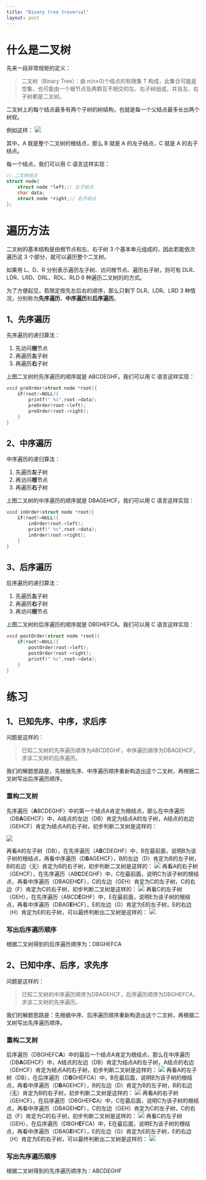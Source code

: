 ```yaml
---
title: "Binary tree traversal"
layout: post
---
```


# 什么是二叉树
先来一段非常规矩的定义：

>二叉树（Binary Tree）：由 n(n≥0)个结点的有限集 T 构成，此集合可能是空集，也可能由一个根节点及两颗互不相交的左、右子树组成，并且左、右子树都是二叉树。

二叉树上的每个结点最多有两个子树的树结构，也就是每一个父结点最多长出两个树杈。

例如这样：
![](https://lien-1258580758.cos.ap-shanghai.myqcloud.com/blog-img/binaryTree/1.svg)


其中，A 就是整个二叉树的根结点，那么 B 就是 A 的左子结点，C 就是 A 的右子结点。

每一个结点，我们可以用 C 语言这样实现：

```c
// 二叉树结点
struct node{
    struct node *left;// 左子结点
    char data;
    struct node *right;// 右子结点
};
```



# 遍历方法
二叉树的基本结构是由根节点和左、右子树 3 个基本单元组成的，因此若能依次遍历这 3 个部分，就可以遍历整个二叉树。

如果用 L、D、R 分别表示遍历左子树、访问根节点、遍历右子树，则可有 DLR、LDR、LRD、DRL、RDL、RLD 6 种遍历二叉树的的方式。

为了方便起见，若限定按先左后右的顺序，那么只剩下 DLR、LDR、LRD 3 种情况，分别称为**先序遍历**、**中序遍历**和**后序遍历**。

## 1、先序遍历
先序遍历的递归算法：
1. 先访问**根**节点
2. 再遍历**左**子树
3. 再遍历**右**子树

上图二叉树的先序遍历的顺序就是 ABCDEGHF。我们可以用 C 语言这样实现：
```c
void preOrder(struct node *root){
    if(root!=NULL){
        printf(" %c",root->data);
        preOrder(root->left);
        preOrder(root->right);
    } 
}
```
## 2、中序遍历

中序遍历的递归算法：
1. 先遍历**左**子树
2. 再访问**根**节点
3. 再遍历**右**子树

上图二叉树的中序遍历的顺序就是 DBAGEHCF。我们可以用 C 语言这样实现：
```c
void inOrder(struct node *root){
    if(root!=NULL){
        inOrder(root->left);
        printf(" %c",root->data);
        inOrder(root->right);
    }
}
```

## 3、后序遍历

后序遍历的递归算法：
1. 先遍历**左**子树
2. 再遍历**右**子树
3. 再访问**根**节点

上图二叉树的后序遍历的顺序就是 DBGHEFCA。我们可以用 C 语言这样实现：
```c
void postOrder(struct node *root){
    if(root!=NULL){
        postOrder(root->left);
        postOrder(root->right);
        printf(" %c",root->data);
    }
}
```

# 练习

## 1、已知先序、中序，求后序

问题是这样的：
>已知二叉树的先序遍历顺序为ABCDEGHF，中序遍历顺序为DBAGEHCF，求该二叉树的后序遍历。

我们的解题思路是，先根据先序、中序遍历顺序重新构造出这个二叉树，再根据二叉树写出后序遍历顺序。

### 重构二叉树

先序遍历（**A**BCDEGHF）中的第一个结点A肯定为根结点，那么在中序遍历（DB**A**GEHCF）中，A结点的左边（DB）肯定为结点A的左子树，A结点的右边（GEHCF）肯定为结点A的右子树，初步判断二叉树是这样的：

![](https://lien-1258580758.cos.ap-shanghai.myqcloud.com/blog-img/binaryTree/2.svg)

再看A的左子树（DB），在先序遍历（A**B**CDEGHF）中，B在最前面，说明B为该子树的根结点，再看中序遍历（D**B**AGEHCF），B的左边（D）肯定为B的左子树，B的右边（无）肯定为B的右子树，初步判断二叉树是这样的：
![](https://lien-1258580758.cos.ap-shanghai.myqcloud.com/blog-img/binaryTree/3.svg)
再看A的右子树（GEHCF），在先序遍历（AB**C**DEGHF）中，C在最前面，说明C为该子树的根结点，再看中序遍历（DBAGEH**C**F），C的左边（GEH）肯定为C的左子树，C的右边（F）肯定为C的右子树，初步判断二叉树是这样的：
![](https://lien-1258580758.cos.ap-shanghai.myqcloud.com/blog-img/binaryTree/4.svg)
再看C的左子树（GEH），在先序遍历（ABCD**E**GHF）中，E在最前面，说明E为该子树的根结点，再看中序遍历（DBAG**E**HCF），E的左边（G）肯定为E的左子树，E的右边（H）肯定为E的右子树，可以最终判断出二叉树是这样的：
![](https://lien-1258580758.cos.ap-shanghai.myqcloud.com/blog-img/binaryTree/1.svg)

### 写出后序遍历顺序
根据二叉树得到的后序遍历顺序为：DBGHEFCA

## 2、已知中序、后序，求先序

问题是这样的：
>已知二叉树的中序遍历顺序为DBAGEHCF，后序遍历顺序为DBGHEFCA，求该二叉树的先序遍历。

我们的解题思路是：先根据中序、后序遍历顺序重新构造出这个二叉树，再根据二叉树写出先序遍历顺序。
### 重构二叉树

后序遍历（DBGHEFC**A**）中的最后一个结点A肯定为根结点，那么在中序遍历（DB**A**GEHCF）中，A结点的左边（DB）肯定为结点A的左子树，A结点的右边（GEHCF）肯定为结点A的右子树，初步判断二叉树是这样的：
![](https://lien-1258580758.cos.ap-shanghai.myqcloud.com/blog-img/binaryTree/2.svg)
再看A的左子树（DB），在后序遍历（D**B**GHEFCA）中，B在最后面，说明B为该子树的根结点，再看中序遍历（D**B**AGEHCF），B的左边（D）肯定为B的左子树，B的右边（无）肯定为B的右子树，初步判断二叉树是这样的：
![](https://lien-1258580758.cos.ap-shanghai.myqcloud.com/blog-img/binaryTree/3.svg)
再看A的右子树（GEHCF），在后序遍历（DBGHEF**C**A）中，C在最后面，说明C为该子树的根结点，再看中序遍历（DBAGEH**C**F），C的左边（GEH）肯定为C的左子树，C的右边（F）肯定为C的右子树，初步判断二叉树是这样的：
![](https://lien-1258580758.cos.ap-shanghai.myqcloud.com/blog-img/binaryTree/4.svg)
再看C的左子树（GEH），在后序遍历（DBGH**E**FCA）中，E在最后面，说明E为该子树的根结点，再看中序遍历（DBAG**E**HCF），E的左边（G）肯定为E的左子树，E的右边（H）肯定为E的右子树，可以最终判断出二叉树是这样的：
![](https://lien-1258580758.cos.ap-shanghai.myqcloud.com/blog-img/binaryTree/1.svg)

### 写出先序遍历顺序
根据二叉树得到的先序遍历顺序为：ABCDEGHF